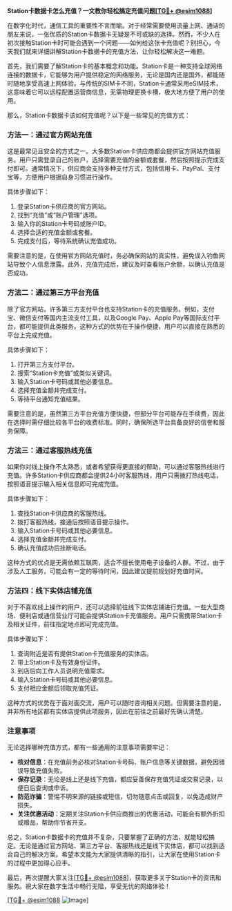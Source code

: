 **Station卡数据卡怎么充值？一文教你轻松搞定充值问题[[TG💪+ @esim1088](https://t.me/s/esim1088)]**

在数字化时代，通信工具的重要性不言而喻。对于经常需要使用流量上网、通话的朋友来说，一张优质的Station卡数据卡无疑是不可或缺的选择。然而，不少人在初次接触Station卡时可能会遇到一个问题——如何给这张卡充值呢？别担心，今天我们就来详细讲解Station卡数据卡的充值方法，让你轻松解决这一难题。

首先，我们需要了解Station卡的基本概念和功能。Station卡是一种支持全球网络连接的数据卡，它能够为用户提供稳定的网络服务，无论是国内还是国外，都能随时随地享受高速上网体验。与传统的SIM卡不同，Station卡通常采用eSIM技术，这意味着它可以远程配置运营商信息，无需物理更换卡槽，极大地方便了用户的使用。

那么，Station卡数据卡该如何充值呢？以下是一些常见的充值方式：

### 方法一：通过官方网站充值

这是最常见且安全的方式之一。大多数Station卡供应商都会提供官方网站充值服务。用户只需登录自己的账户，选择需要充值的金额或套餐，然后按照提示完成支付即可。通常情况下，供应商会支持多种支付方式，包括信用卡、PayPal、支付宝等，方便用户根据自身习惯进行操作。

具体步骤如下：
1. 登录Station卡供应商的官方网站。
2. 找到“充值”或“账户管理”选项。
3. 输入你的Station卡号码或账户ID。
4. 选择合适的充值金额或套餐。
5. 完成支付后，等待系统确认充值成功。

需要注意的是，在使用官方网站充值时，务必确保网站的真实性，避免误入钓鱼网站导致个人信息泄露。此外，充值完成后，建议及时查看账户余额，以确认充值是否成功。

### 方法二：通过第三方平台充值

除了官方网站，许多第三方支付平台也支持Station卡的充值服务。例如，支付宝、微信支付等国内主流支付工具，以及Google Pay、Apple Pay等国际支付平台，都可能提供此类服务。这种方式的优势在于操作便捷，用户可以直接在熟悉的平台上完成充值。

具体步骤如下：
1. 打开第三方支付平台。
2. 搜索“Station卡充值”或类似关键词。
3. 输入Station卡号码或其他必要信息。
4. 选择充值金额并完成支付。
5. 等待平台通知充值结果。

需要注意的是，虽然第三方平台充值方便快捷，但部分平台可能存在手续费，因此在选择时需仔细比较各平台的收费标准。同时，确保所选平台具备良好的信誉和服务保障。

### 方法三：通过客服热线充值

如果你对线上操作不太熟悉，或者希望获得更直接的帮助，可以通过客服热线进行充值。许多Station卡供应商都会提供24小时客服热线，用户只需拨打热线电话，按照语音提示输入相关信息即可完成充值。

具体步骤如下：
1. 查找Station卡供应商的客服热线。
2. 拨打客服热线，接通后按照语音提示操作。
3. 输入Station卡号码或其他必要信息。
4. 选择充值金额并完成支付。
5. 确认充值成功后挂断电话。

这种方式的优点是无需依赖互联网，适合不擅长使用电子设备的人群。不过，由于涉及人工服务，可能会有一定的等待时间，因此建议提前规划好充值时间。

### 方法四：线下实体店铺充值

对于不喜欢线上操作的用户，还可以选择前往线下实体店铺进行充值。一些大型商场、便利店或通信营业厅可能会提供Station卡充值服务。用户只需携带Station卡及相关证件，前往指定地点即可完成充值。

具体步骤如下：
1. 查询附近是否有提供Station卡充值服务的实体店。
2. 带上Station卡及有效身份证件。
3. 到店后向工作人员说明充值需求。
4. 输入Station卡号码或其他必要信息。
5. 支付相应金额后领取充值凭证。

这种方式的优势在于面对面交流，用户可以随时咨询相关问题。但需要注意的是，并非所有地区都有实体店提供此项服务，因此在前往之前最好先确认清楚。

### 注意事项

无论选择哪种充值方式，都有一些通用的注意事项需要牢记：
- **核对信息**：在充值前务必核对Station卡号码、账户信息等关键数据，避免因错误导致充值失败。
- **保存记录**：无论是线上还是线下充值，都应妥善保存充值凭证或交易记录，以便日后查询或申诉。
- **防范诈骗**：警惕不明来源的链接或短信，切勿随意点击或回复，以免造成财产损失。
- **关注优惠活动**：定期关注Station卡供应商推出的优惠活动，可能会有额外折扣或赠品，帮助你节省开支。

总之，Station卡数据卡的充值并不复杂，只要掌握了正确的方法，就能轻松搞定。无论是通过官方网站、第三方平台、客服热线还是线下实体店，都可以找到适合自己的解决方案。希望本文能为大家提供清晰的指引，让大家在使用Station卡的过程中更加得心应手。

最后，再次提醒大家关注[[TG💪+ @esim1088](https://t.me/s/esim1088)]，获取更多关于Station卡的资讯和服务。祝大家在数字生活中畅行无阻，享受无忧的网络体验！

[[TG💪+ @esim1088](https://t.me/s/esim1088) ![Image](https://i.postimg.cc/4NQfJmqS/Snipaste-2025-05-13-00-14-12.png)]